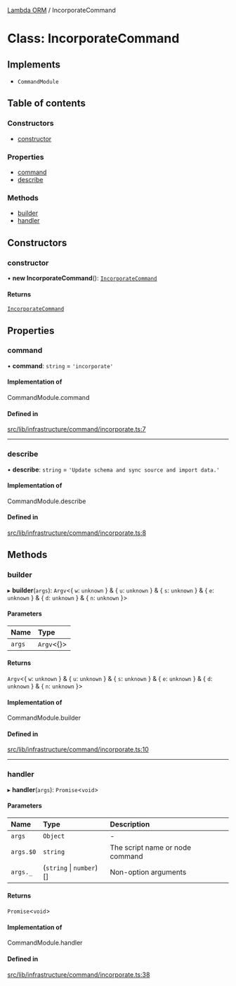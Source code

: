 [Lambda ORM](../README.md) / IncorporateCommand

# Class: IncorporateCommand

## Implements

- `CommandModule`

## Table of contents

### Constructors

- [constructor](IncorporateCommand.md#constructor)

### Properties

- [command](IncorporateCommand.md#command)
- [describe](IncorporateCommand.md#describe)

### Methods

- [builder](IncorporateCommand.md#builder)
- [handler](IncorporateCommand.md#handler)

## Constructors

### constructor

• **new IncorporateCommand**(): [`IncorporateCommand`](IncorporateCommand.md)

#### Returns

[`IncorporateCommand`](IncorporateCommand.md)

## Properties

### command

• **command**: `string` = `'incorporate'`

#### Implementation of

CommandModule.command

#### Defined in

[src/lib/infrastructure/command/incorporate.ts:7](https://github.com/lambda-orm/lambdaorm-cli/blob/ac662ffb95b5ea5c1f510552aa936bbca8f873e4/src/lib/infrastructure/command/incorporate.ts#L7)

___

### describe

• **describe**: `string` = `'Update schema and sync source and import data.'`

#### Implementation of

CommandModule.describe

#### Defined in

[src/lib/infrastructure/command/incorporate.ts:8](https://github.com/lambda-orm/lambdaorm-cli/blob/ac662ffb95b5ea5c1f510552aa936bbca8f873e4/src/lib/infrastructure/command/incorporate.ts#L8)

## Methods

### builder

▸ **builder**(`args`): `Argv`\<\{ `w`: `unknown`  } & \{ `u`: `unknown`  } & \{ `s`: `unknown`  } & \{ `e`: `unknown`  } & \{ `d`: `unknown`  } & \{ `n`: `unknown`  }\>

#### Parameters

| Name | Type |
| :------ | :------ |
| `args` | `Argv`\<{}\> |

#### Returns

`Argv`\<\{ `w`: `unknown`  } & \{ `u`: `unknown`  } & \{ `s`: `unknown`  } & \{ `e`: `unknown`  } & \{ `d`: `unknown`  } & \{ `n`: `unknown`  }\>

#### Implementation of

CommandModule.builder

#### Defined in

[src/lib/infrastructure/command/incorporate.ts:10](https://github.com/lambda-orm/lambdaorm-cli/blob/ac662ffb95b5ea5c1f510552aa936bbca8f873e4/src/lib/infrastructure/command/incorporate.ts#L10)

___

### handler

▸ **handler**(`args`): `Promise`\<`void`\>

#### Parameters

| Name | Type | Description |
| :------ | :------ | :------ |
| `args` | `Object` | - |
| `args.$0` | `string` | The script name or node command |
| `args._` | (`string` \| `number`)[] | Non-option arguments |

#### Returns

`Promise`\<`void`\>

#### Implementation of

CommandModule.handler

#### Defined in

[src/lib/infrastructure/command/incorporate.ts:38](https://github.com/lambda-orm/lambdaorm-cli/blob/ac662ffb95b5ea5c1f510552aa936bbca8f873e4/src/lib/infrastructure/command/incorporate.ts#L38)
